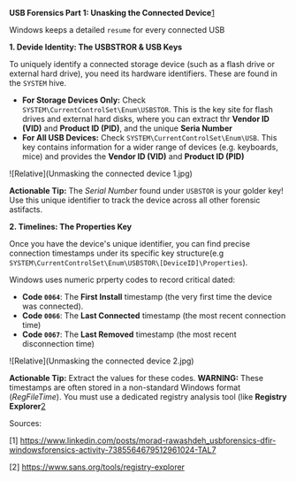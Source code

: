 **USB Forensics Part 1: Unasking the Connected Device**[1](https://www.linkedin.com/posts/morad-rawashdeh_usbforensics-dfir-windowsforensics-activity-7385564679512961024-TAL7)

Windows keeps a detailed `resume` for every connected USB

**1. Devide Identity: The USBSTROR & USB Keys**

To uniquely identify a connected storage device (such as a flash drive or external hard drive), you need its hardware identifiers. These are found in the `SYSTEM` hive.

- **For Storage Devices Only:** Check `SYSTEM\CurrentControlSet\Enum\USBSTOR`. This is the key site for flash drives and external hard disks, where you can extract thr **Vendor ID (VID)** and **Product ID (PID)**, and the unique **Seria Number**
- **For All USB Devices:** Check `SYSTEM\CurrentControlSet\Enum\USB`. This key contains information for a wider range of devices (e.g. keyboards, mice) and provides the  **Vendor ID (VID)** and **Product ID (PID)**

![Relative](Unmasking the connected device 1.jpg)

**Actionable Tip:** The _Serial Number_ found under `USBSTOR` is your golder key! Use this unique identifier to track the device across all other forensic astifacts.

**2. Timelines: The Properties Key**

Once you have the device's unique identifier, you can find precise connection timestamps under its specific key structure(e.g `SYSTEM\CurrentControlSet\Enum\USBSTOR\[DeviceID]\Properties`).

Windows uses numeric prperty codes to record critical dated:

- **Code `0064`**: The **First Install** timestamp (the very first time the device was connected).
- **Code `0066`**: The **Last Connected** timestamp (the most recent connection time)
- **Code `0067`**: The **Last Removed** timestamp (the most recent disconnection time)


![Relative](Unmasking the connected device 2.jpg)


**Actionable Tip:**  Extract the values for these codes. **WARNING:** These timestamps are often stored in a non-standard Windows format (_RegFileTime_).  You must use a dedicated registry analysis tool (like **Registry Explorer**[2](https://www.sans.org/tools/registry-explorer)


Sources:

[1] https://www.linkedin.com/posts/morad-rawashdeh_usbforensics-dfir-windowsforensics-activity-7385564679512961024-TAL7

[2] https://www.sans.org/tools/registry-explorer

